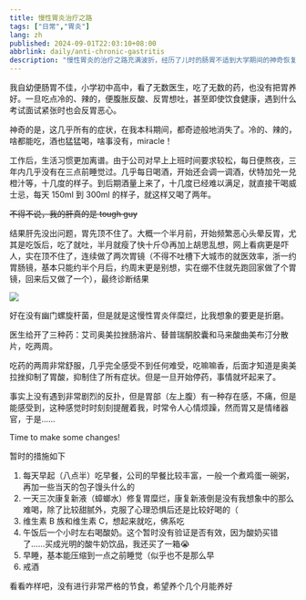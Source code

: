 ```yaml
---
title: 慢性胃炎治疗之路
tags: ["日常","胃炎"]
lang: zh
published: 2024-09-01T22:03:10+08:00
abbrlink: daily/anti-chronic-gastritis
description: "慢性胃炎的治疗之路充满波折，经历了儿时的肠胃不适到大学期间的神奇恢复，再到职场生活中的放纵与反复发作，胃部的痛苦成为了生活中的常态。尽管早年的症状在一段时间内神奇消失，但随着熬夜与饮酒的习惯加重，胃的警报再次响起，频繁的恶心和反胃让生活变得难以忍受。在经历了多次的医疗检查与反思后，终于开始认真对待这段漫长而复杂的治疗过程。"
---
```

我自幼便肠胃不佳，小学初中高中，看了无数医生，吃了无数的药，也没有把胃养好。一旦吃点冷的、辣的，便腹胀反酸、反胃想吐，甚至即使饮食健康，遇到什么考试面试紧张时也会反胃恶心。

神奇的是，这几乎所有的症状，在我本科期间，都奇迹般地消失了。冷的、辣的，啥都能吃，酒也猛猛喝，啥事没有，miracle！

工作后，生活习惯更加离谱。由于公司对早上上班时间要求较松，每日便熬夜，三年内几乎没有在三点前睡觉过。几乎每日喝酒，开始还会调一调酒，伏特加兑一兑橙汁等，十几度的样子。到后期酒量上来了，十几度已经难以满足，就直接干喝威士忌，每天 150ml 到 300ml 的样子，就这样又喝了两年。

~~不得不说，我的肝真的是 tough guy~~

结果肝先没出问题，胃先顶不住了。大概一个半月前，开始频繁恶心头晕反胃，尤其是吃饭后，吃了就吐，半月就瘦了快十斤😓再加上胡思乱想，网上看病更是吓人，实在顶不住了，连续做了两次胃镜（不得不吐槽下大城市的就医效率，浙一约胃肠镜，基本只能约半个月后，约周末更是别想，实在绷不住就先跑回家做了个胃镜，回来后又做了一个），最终诊断结果

![](https://blog-img.shinya.click/2025/0a4da5b052d4794c80ed1ba23922a909.png)

好在没有幽门螺旋杆菌，但是就是这慢性胃炎伴糜烂，比我想象的要更是折磨。

医生给开了三种药：艾司奥美拉挫肠溶片、替普瑞酮胶囊和马来酸曲美布汀分散片，吃两周。

吃药的两周非常舒服，几乎完全感受不到任何难受，吃嘛嘛香，后面才知道是奥美拉挫抑制了胃酸，抑制住了所有症状。但是一旦开始停药，事情就坏起来了。

事实上没有遇到非常剧烈的反扑，但是胃部（左上腹）有一种存在感，不痛，但是能感受到，这种感觉时时刻刻提醒着我，时常令人心情烦躁，然而胃又是情绪器官，于是……

Time to make some changes!

暂时的措施如下

1. 每天早起（八点半）吃早餐，公司的早餐比较丰富，一般一个煮鸡蛋一碗粥，再加一些当天的包子馒头什么的
2. 一天三次康复新液（蟑螂水）修复胃糜烂，康复新液倒是没有我想象中的那么难喝，除了比较甜腻外，克服了心理恐惧后还是比较好喝的（
3. 维生素 B 族和维生素 C，想起来就吃，佛系吃
4. 午饭后一个小时左右喝酸奶。这个暂时没有验证是否有效，因为酸奶买错了……买成光明的酸牛奶饮品，我还买了一箱😭
5. 早睡，基本能压缩到一点之前睡觉（似乎也不是那么早
6. 戒酒

看看咋样吧，没有进行非常严格的节食，希望养个几个月能养好
